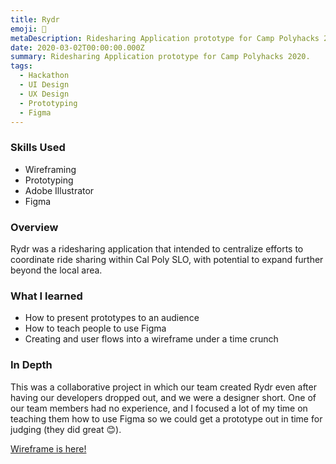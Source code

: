 ```yaml
---
title: Rydr
emoji: 🚗
metaDescription: Ridesharing Application prototype for Camp Polyhacks 2020.
date: 2020-03-02T00:00:00.000Z
summary: Ridesharing Application prototype for Camp Polyhacks 2020.
tags:
  - Hackathon
  - UI Design
  - UX Design
  - Prototyping
  - Figma
---
```


### Skills Used
  - Wireframing
  - Prototyping
  - Adobe Illustrator
  - Figma

### Overview

Rydr was a ridesharing application that intended to centralize efforts to coordinate ride sharing within Cal Poly SLO, with potential to expand further beyond the local area.


### What I learned

- How to present prototypes to an audience
- How to teach people to use Figma
- Creating and user flows into a wireframe under a time crunch

### In Depth

This was a collaborative project in which our team created Rydr even after having our developers dropped out, and we were a designer short. One of our team members had no experience, and I focused a lot of my time on teaching them how to use Figma so we could get a prototype out in time for judging (they did great 😊).


 [Wireframe is here!](https://www.figma.com/file/PQekpaiv5iwmiJVxAFHiKu/Rush-Hour-Prototype?node-id=0%3A1)
